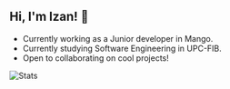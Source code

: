 ## Hi, I'm Izan! 🧩
 - Currently working as a Junior developer in Mango.
 - Currently studying Software Engineering in UPC-FIB.
 - Open to collaborating on cool projects!
 
 ![Stats](https://github-readme-stats.vercel.app/api?username=izancobl&show_icons=true&theme=dark)

<!--
**izancobl/izancobl** is a ✨ _special_ ✨ repository because its `README.md` (this file) appears on your GitHub profile.

Here are some ideas to get you started:

- 🔭 I’m currently working on ...
- 🌱 I’m currently learning ...
- 👯 I’m looking to collaborate on ...
- 🤔 I’m looking for help with ...
- 💬 Ask me about ...
- 📫 How to reach me: ...
- 😄 Pronouns: ...
- ⚡ Fun fact: ...
-->
